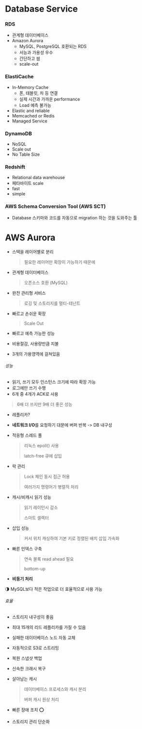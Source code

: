 # Database Service

### RDS

- 관계형 데이터베이스
- Amazon Aurora
  - MySQL, PostgreSQL 호환되는 RDS
  - 서능과 가용성 우수
  - 간단하고 쌈
  - scale-out

### ElastiCache

- In-Memory Cache
  - 폰, 태블릿, 차 등 연결
  - 실제 시간과 가까운 performance
  - Load 예측 불가능
- Elastic and reliable
- Memcached or Redis
- Managed Service

### DynamoDB

- NoSQL
- Scale out
- No Table Size

### Redshift

- Relational data warehouse
- 페타바이트 scale
- fast
- simple



### AWS Schema Conversion Tool (AWS SCT)

- Database 스키마와 코드를 자동으로 migration 하는 것을 도와주는 툴





# AWS Aurora

- 스택을 레이어별로 분리

  > 필요한 레이어만 확장이 가능하기 때문에

- 관계형 데이터베이스

  > 오픈소스 호환 (MySQL)

- 완전 관리형 서비스

  > 로깅 및 스토리지를 멀티-테넌트

- 빠르고 손쉬운 확장

  > Scale Out

- 빠르고 예측 가능한 성능

- 비용절감, 사용량만큼 지불

- 3개의 가용영역에 걸쳐있음

###### 성능

- 읽기, 쓰기 모두 인스턴스 크기에 따라 확장 가능
- 로그에만 쓰기 수행
- 6개 중 4개가 ACK로 사용

> 6배 더 쓰지만 9배 더 좋은 성능

- 레플리카?

- **네트워크 I/O**를 요청하기 대문에 버퍼 반복 -> DB 내구성

- 적응형 스레드 풀

  > 리눅스 epoll() 사용
  >
  > latch-free 큐에 삽입

- 락 관리

  > Lock 체인 동시 접근 허용
  >
  > 여러가지 명령어가 병렬적 처리

- 캐시/비캐시 읽기 성능

  > 읽기 레이턴시 감소
  >
  > 스마트 셀렉터

- 삽입 성능

  > 커서 위치 캐싱하여 기본 키로 정렬된 배치 삽입 가속화

- 빠른 인덱스 구축

  > 연속 블록 read ahead 필요
  >
  > bottom-up

- **비동기 처리**

:last_quarter_moon: MySQL보다 적은 작업으로 더 효율적으로 사용 가능

###### 효율

- 스토리지 내구성이 좋음

- 최대 15개의 리드 레플리카를 가질 수 있음

- 실패한 데이터베이스 노드 자동 교체

- 자동적으로 S3로 스트리밍

- 복원 스냅샷 백업

- 신속한 크래시 복구

- 살아남는 캐시

  > 데이터베이스 프로세스와 캐시 분리
  >
  > 버퍼 캐시 원상 처리

- 빠른 장애 조치 :o:

- 스토리지 관리 단순화
